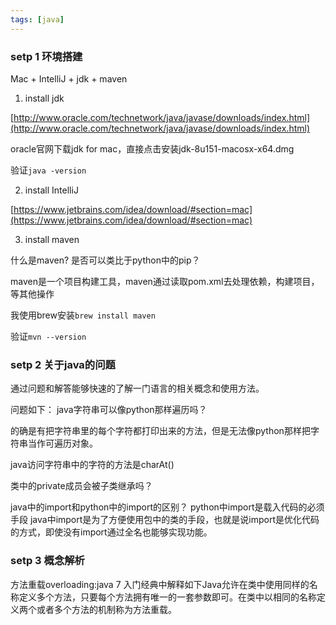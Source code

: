 ```yaml
---
tags: [java]
---
```


### setp 1 环境搭建
Mac + IntelliJ + jdk + maven

1. install jdk

[http://www.oracle.com/technetwork/java/javase/downloads/index.html](http://www.oracle.com/technetwork/java/javase/downloads/index.html)

oracle官网下载jdk for mac，直接点击安装jdk-8u151-macosx-x64.dmg

验证`java -version`

2. install IntelliJ

[https://www.jetbrains.com/idea/download/#section=mac](https://www.jetbrains.com/idea/download/#section=mac)

3. install maven

什么是maven? 是否可以类比于python中的pip？

maven是一个项目构建工具，maven通过读取pom.xml去处理依赖，构建项目，等其他操作

我使用brew安装`brew install maven`

验证`mvn --version`

### setp 2 关于java的问题
通过问题和解答能够快速的了解一门语言的相关概念和使用方法。

问题如下：
java字符串可以像python那样遍历吗？

的确是有把字符串里的每个字符都打印出来的方法，但是无法像python那样把字符串当作可遍历对象。

java访问字符串中的字符的方法是charAt()

类中的private成员会被子类继承吗？

java中的import和python中的import的区别？
python中import是载入代码的必须手段
java中import是为了方便使用包中的类的手段，也就是说import是优化代码的方式，即使没有import通过全名也能够实现功能。



### setp 3 概念解析
方法重载overloading:java 7 入门经典中解释如下Java允许在类中使用同样的名称定义多个方法，只要每个方法拥有唯一的一套参数即可。在类中以相同的名称定义两个或者多个方法的机制称为方法重载。








